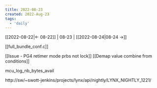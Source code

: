 ```yaml
---
title: 2022-08-23
created: 2022-Aug-23
tags:
  - 'daily'
---
```


[[2022-08-22|<- 08-22]] | 08-23 | [[2022-08-24|08-24 ->]]



[[full_bundle_conf.c]]


[[Issue - PG4 retimer mode prbs not lock]]
[[Demap value combine from conditions]]

mcu_log_nb_bytes_avail


http://sw/~swott-jenkins/projects/lynx/api/nightly/LYNX_NIGHTLY_1221/